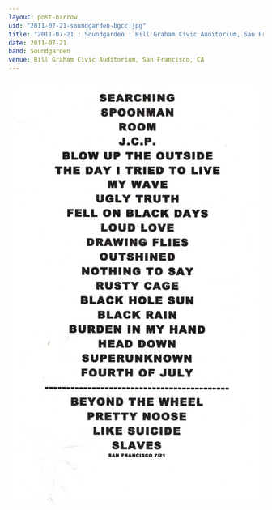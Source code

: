 ```yaml
---
layout: post-narrow
uid: "2011-07-21-soundgarden-bgcc.jpg"
title: "2011-07-21 : Soundgarden : Bill Graham Civic Auditorium, San Francisco, CA"
date: 2011-07-21
band: Soundgarden
venue: Bill Graham Civic Auditorium, San Francisco, CA
---
```


<div class="showcase">
  <img src="/img/2011/07/20110721-Soundgarden-BGCC.jpg" alt="2011-07-21-soundgarden-bgcc.jpg">
</div>
